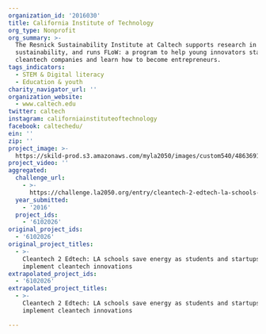 ```yaml
---
organization_id: '2016030'
title: California Institute of Technology
org_type: Nonprofit
org_summary: >-
  The Resnick Sustainability Institute at Caltech supports research in
  sustainability, and runs FLoW: a program to help young innovators start
  cleantech companies and learn how to become entrepreneurs.
tags_indicators:
  - STEM & Digital literacy
  - Education & youth
charity_navigator_url: ''
organization_website:
  - www.caltech.edu
twitter: caltech
instagram: californiainstituteoftechnology
facebook: caltechedu/
ein: ''
zip: ''
project_image: >-
  https://skild-prod.s3.amazonaws.com/myla2050/images/custom540/4863691455741-team91.jpg
project_video: ''
aggregated:
  challenge_url:
    - >-
      https://challenge.la2050.org/entry/cleantech-2-edtech-la-schools-save-energy-as-students-and-startups-implement-cleantech-innovations
  year_submitted:
    - '2016'
  project_ids:
    - '6102026'
original_project_ids:
  - '6102026'
original_project_titles:
  - >-
    Cleantech 2 Edtech: LA schools save energy as students and startups
    implement cleantech innovations
extrapolated_project_ids:
  - '6102026'
extrapolated_project_titles:
  - >-
    Cleantech 2 Edtech: LA schools save energy as students and startups
    implement cleantech innovations

---
```

